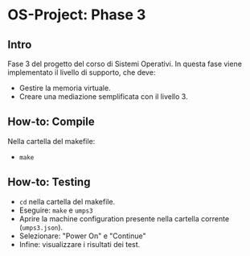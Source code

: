 # OS-Project: Phase 3

## Intro
Fase 3 del progetto del corso di Sistemi Operativi.
In questa fase viene implementato il livello di supporto, che deve:
- Gestire la memoria virtuale.
- Creare una mediazione semplificata con il livello 3.

## How-to: Compile
Nella cartella del makefile:
- ``` make ```

## How-to: Testing
- ``` cd ``` nella cartella del makefile.
- Eseguire: ```make``` e ```umps3```
- Aprire la machine configuration presente nella cartella corrente (``` umps3.json ```).
- Selezionare: "Power On" e "Continue"
- Infine: visualizzare i risultati dei test. 
